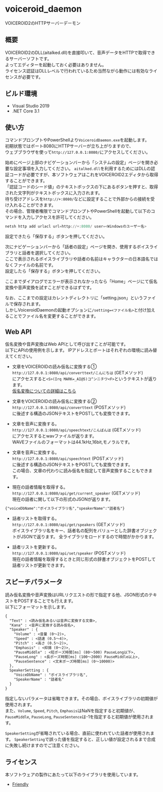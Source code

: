 # voiceroid_daemon

VOICEROID2のHTTPサーバーデーモン

## 概要

VOICEROID2のDLL(aitalked.dll)を直接叩いて、音声データをHTTPで取得できるサーバーソフトです。  
よってエディターを起動しておく必要はありません。  
ライセンス認証はDLLレベルで行われているため当然ながら動作には有効なライセンスが必要です。  

## ビルド環境

- Visual Studio 2019
- .NET Core 3.1

## 使い方

コマンドプロンプトやPowerShellより``VoiceroidDaemon.exe``を起動します。  
初期状態ではポート8080にHTTPサーバーが立ち上がりますので、  
ウェブブラウザを使って`http://127.0.0.1:8080/`にアクセスしてください。  

始めにページ上部のナビゲーションバーから「システムの設定」ページを開き必要な設定事項を入力してください。
``aitalked.dll``を利用するためにはDLLの認証コードが必要ですが、本ソフトウェアはこれをVOICEROID2エディタから取得することができます。  
「認証コードのシード値」のテキストボックスの下にあるボタンを押すと、取得された文字列がテキストボックスに入力されます。  
待ち受けアドレスを`http://+:8080/`などに設定することで外部からの接続を受け入れることができます。  
その場合、管理者権限でコマンドプロンプトやPowerShellを起動して以下のコマンドを入力しアクセスを許可してください。

```powershell
netsh http add urlacl url=http://+:8080/ user=<Windowsのユーザー名>
```

設定できたら「保存する」ボタンを押してください。  

次にナビゲーションバーから「話者の設定」ページを開き、使用するボイスライブラリと話者を選択してください。  
ここで表示されるボイスライブラリや話者の名前はキャラクターの日本語名ではなくファイルの名前です。  
設定したら「保存する」ボタンを押してください。  

ここまでダイアログでエラーが表示されなかったなら「Home」ページにて仮名変換や音声変換を試すことができるはずです。  

なお、ここまでの設定はカレントディレクトリに「setting.json」というファイルで保存されます。  
しかしVoiceroidDaemonの起動オプションに`/setting=<ファイル名>`と付け加えることでファイル名を変更することができます。

## Web API

仮名変換や音声変換はWeb APIとして呼び出すことが可能です。  
以下にAPIの使用例を示します。
IPアドレスとポートはそれぞれの環境に読み替えてください。

- 文章をVOICEROIDの読み仮名に変換する①  
`http://127.0.0.1:8080/api/converttext/こんにちは` (GETメソッド)  
にアクセスすると`<S>(Irq MARK=_AI@5)コ^ンニチワ<F>`というテキストが返ります。  
[仮名変換についての詳細はこちら](https://blankalilio.blogspot.com/2019/03/voiceroid2aikana.html)  

- 文章をVOICEROIDの読み仮名に変換する②  
`http://127.0.0.1:8080/api/converttext` (POSTメソッド)  
に後述する構造のJSONテキストをPOSTしても変換できます。  

- 文章を音声に変換する。  
`http://127.0.0.1:8080/api/speechtext/こんばんは` (GETメソッド)  
にアクセスするとwavファイルが返ります。  
WAVEファイルのフォーマットは44.1kHz,16bit,モノラルです。  

- 文章を音声に変換する。  
`http://127.0.0.1:8080/api/speechtext` (POSTメソッド)  
に後述する構造のJSONテキストをPOSTしても変換できます。  
この場合、文章の代わりに読み仮名を指定して音声変換することもできます。  

- 現在の話者情報を取得する。  
`http://127.0.0.1:8080/api/get/current_speaker` (GETメソッド)  
現在の話者に関して以下の形式のJSONが返ります。

```txt
{"voiceDbName":"ボイスライブラリ名","speakerName":"話者名"}
```

- 話者リストを取得する。  
`http://127.0.0.1:8080/api/get/speakers` (GETメソッド)  
ボイスライブラリ名をキー、話者名の配列をバリューとした辞書オブジェクトがJSONで返ります。
全ライブラリをロードするので時間がかかります。

- 話者リストを更新する。  
`http://127.0.0.1:8080/api/set/speaker` (POSTメソッド)  
現在の話者情報を取得するときと同じ形式の辞書オブジェクトをPOSTして話者リストが更新できます。

## スピーチパラメータ

読み仮名変換や音声変換はURLリクエストの形で指定する他、JSON形式のテキストをPOSTすることでも行えます。  
以下にフォーマットを示します。  

```txt
{
  "Text" : <読み仮名あるいは音声に変換する文章>,
  "Kana" : <音声に変換する読み仮名>,
  "Speaker" : {
    "Volume" : <音量 (0～2)>,
    "Speed" : <話速 (0.5～4)>,
    "Pitch" : <高さ (0.5～2)>,
    "Emphasis" : <抑揚 (0～2)>,
    "PauseMiddle" : <短ポーズ時間[ms] (80～500) PauseLong以下>,
    "PauseLong" : <長ポーズ時間[ms] (100～2000) PauseMiddle以上>,
    "PauseSentence" : <文末ポーズ時間[ms] (0～10000)>
  },
  SpeakerSetting : {
    "VoiceDbName" : "ボイスライブラリ名",
    "SpeakerName" : "話者名"
  }
}
```

指定しないパラメータは省略できます。その場合、ボイスライブラリの初期値が使用されます。  
また、`Volume`, `Speed`, `Pitch`, `Emphasis`はNaNを指定すると初期値が、  
`PauseMiddle`, `PauseLong`, `PauseSentence`は-1を指定すると初期値が使用されます。

``SpeakerSetting``が省略されている場合、直前に使われていた話者が使用されます。
``SpeakerSetting``で誤った値を指定すると、正しい値が設定されるまで合成に失敗し続けますのでご注意ください。

## ライセンス

本ソフトウェアの製作にあたって以下のライブラリを使用しています。  

- [Friendly](https://github.com/Codeer-Software/Friendly)
